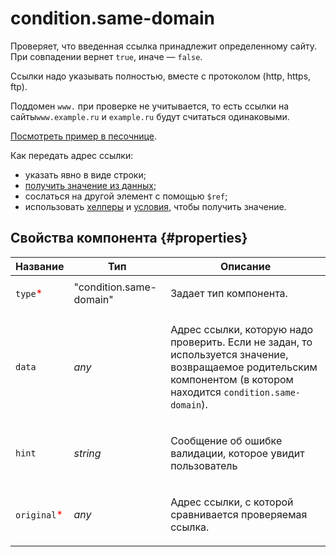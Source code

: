 # condition.same-domain

Проверяет, что введенная ссылка принадлежит определенному сайту. При совпадении вернет `true`, иначе — `false`.

Ссылки надо указывать полностью, вместе с протоколом (http, https, ftp).

Поддомен `www.` при проверке не учитывается, то есть ссылки на сайты`www.example.ru` и `example.ru` будут считаться одинаковыми.

[Посмотреть пример в песочнице](https://clck.ru/UHYTp).

Как передать адрес ссылки:

- указать явно в виде строки;
- [получить значение из данных](../operations/work-with-data.dita);
- сослаться на другой элемент с помощью `$ref`;
- использовать [хелперы](helpers.md) и [условия](conditions.md), чтобы получить значение.

## Свойства компонента {#properties}

| Название                                     | Тип                     | Описание                                                                                                                                                                   |
| -------------------------------------------- | ----------------------- | -------------------------------------------------------------------------------------------------------------------------------------------------------------------------- |
| `type`<span style="color: red">\*</span>     | "condition.same-domain" | <p>Задает тип компонента.</p>                                                                                                                                              |
| `data`                                       | _any_                   | <p>Адрес ссылки, которую надо проверить. Если не задан, то используется значение, возвращаемое родительским компонентом (в котором находится `condition.same-domain`).</p> |
| `hint`                                       | _string_                | <p>Сообщение об ошибке валидации, которое увидит пользователь</p>                                                                                                          |
| `original`<span style="color: red">\*</span> | _any_                   | <p>Адрес ссылки, с которой сравнивается проверяемая ссылка.</p>                                                                                                            |
